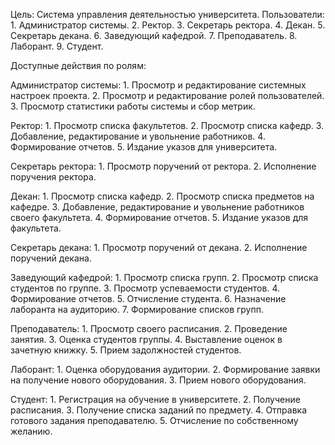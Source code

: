 Цель: Система управления деятельностью университета.
Пользователи:
    1. Администратор системы.
    2. Ректор.
    3. Секретарь ректора.
    4. Декан.
    5. Секретарь декана.
    6. Заведующий кафедрой.
    7. Преподаватель.
    8. Лаборант.
    9. Студент.

Доступные действия по ролям:

Администратор системы:
    1. Просмотр и редактирование системных настроек проекта.
    2. Просмотр и редактирование ролей пользователей.
    3. Просмотр статистики работы системы и сбор метрик.

Ректор:
    1. Просмотр списка факультетов.
    2. Просмотр списка кафедр.
    3. Добавление, редактирование и увольнение работников.
    4. Формирование отчетов.
    5. Издание указов для университета.

Секретарь ректора:
    1. Просмотр поручений от ректора.
    2. Исполнение поручения ректора.

Декан:
    1. Просмотр списка кафедр.
    2. Просмотр списка предметов на кафедре.
    3. Добавление, редактирование и увольнение работников своего факультета.
    4. Формирование отчетов.
    5. Издание указов для факультета.

Секретарь декана:
    1. Просмотр поручений от декана.
    2. Исполнение поручений декана.

Заведующий кафедрой:
    1. Просмотр списка групп.
    2. Просмотр списка студентов по группе.
    3. Просмотр успеваемости студентов.
    4. Формирование отчетов.
    5. Отчисление студента.
    6. Назначение лаборанта на аудиторию.
    7. Формирование списков групп.

Преподаватель:
    1. Просмотр своего расписания.
    2. Проведение занятия.
    3. Оценка студентов группы.
    4. Выставление оценок в зачетную книжку.
    5. Прием задолжностей студентов.

Лаборант:
    1. Оценка оборудования аудитории.
    2. Формирование заявки на получение нового оборудования.
    3. Прием нового оборудования.

Студент:
    1. Регистрация на обучение в университете.
    2. Получение расписания.
    3. Получение списка заданий по предмету.
    4. Отправка готового задания преподавателю.
    5. Отчисление по собственному желанию.
